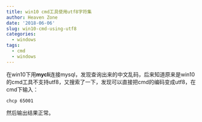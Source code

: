 ```yaml
---
title: win10 cmd工具使用utf8字符集
author: Heaven Zone
date: '2018-06-06'
slug: win10-cmd-using-utf8
categories:
  - windows
tags:
  - cmd
  - windows
---
```



在win10下用**mycli**连接mysql，发现查询出来的中文乱码，后来知道原来是win10的cmd工具不支持utf8，又搜索了一下，发现可以直接把cmd的编码变成utf8，在cmd下输入：

```
chcp 65001
```

然后输出结果正常。